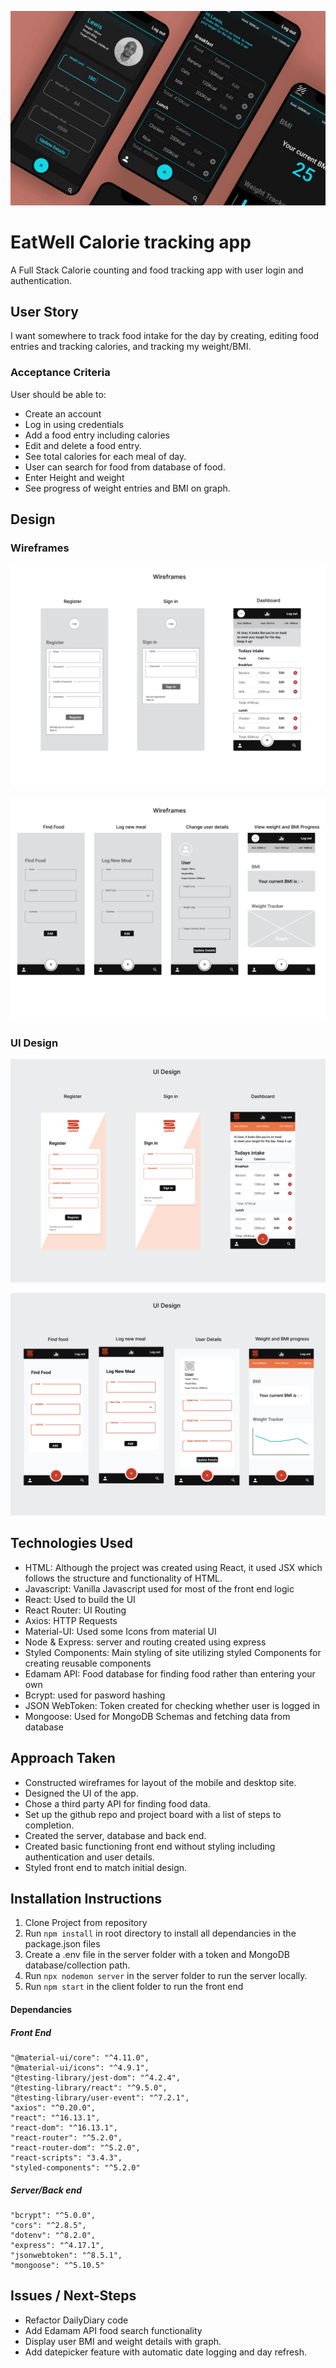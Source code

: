 ![](/design/UI/eatwell-mock-up-header.jpg)

# EatWell Calorie tracking app

A Full Stack Calorie counting and food tracking app with user login and authentication.

## User Story

I want somewhere to track food intake for the day by creating, editing food entries and tracking calories, and tracking my weight/BMI.

### Acceptance Criteria

User should be able to:

- Create an account
- Log in using credentials
- Add a food entry including calories
- Edit and delete a food entry.
- See total calories for each meal of day.
- User can search for food from database of food.
- Enter Height and weight
- See progress of weight entries and BMI on graph.

## Design

### Wireframes

![](/design/wireframe/wireframes-1.png)

![](/design/wireframe/wireframes-2.png)

### UI Design

![](/design/UI/UI-design-01.png)

![](/design/UI/UI-design-02.png)

## Technologies Used

- HTML: Although the project was created using React, it used JSX which follows the structure and functionality of HTML.
- Javascript: Vanilla Javascript used for most of the front end logic
- React: Used to build the UI
- React Router: UI Routing
- Axios: HTTP Requests
- Material-UI: Used some Icons from material UI
- Node & Express: server and routing created using express
- Styled Components: Main styling of site utilizing styled Components for creating reusable components
- Edamam API: Food database for finding food rather than entering your own
- Bcrypt: used for pasword hashing
- JSON WebToken: Token created for checking whether user is logged in
- Mongoose: Used for MongoDB Schemas and fetching data from database

## Approach Taken

- Constructed wireframes for layout of the mobile and desktop site.
- Designed the UI of the app.
- Chose a third party API for finding food data.
- Set up the github repo and project board with a list of steps to completion.
- Created the server, database and back end.
- Created basic functioning front end without styling including authentication and user details.
- Styled front end to match initial design.

## Installation Instructions

1. Clone Project from repository
2. Run `npm install` in root directory to install all dependancies in the package.json files
3. Create a .env file in the server folder with a token and MongoDB database/collection path.
4. Run `npx nodemon server` in the server folder to run the server locally.
5. Run `npm start` in the client folder to run the front end

#### Dependancies

##### Front End

    "@material-ui/core": "^4.11.0",
    "@material-ui/icons": "^4.9.1",
    "@testing-library/jest-dom": "^4.2.4",
    "@testing-library/react": "^9.5.0",
    "@testing-library/user-event": "^7.2.1",
    "axios": "^0.20.0",
    "react": "^16.13.1",
    "react-dom": "^16.13.1",
    "react-router": "^5.2.0",
    "react-router-dom": "^5.2.0",
    "react-scripts": "3.4.3",
    "styled-components": "^5.2.0"

##### Server/Back end

    "bcrypt": "^5.0.0",
    "cors": "^2.8.5",
    "dotenv": "^8.2.0",
    "express": "^4.17.1",
    "jsonwebtoken": "^8.5.1",
    "mongoose": "^5.10.5"

## Issues / Next-Steps

- Refactor DailyDiary code
- Add Edamam API food search functionality
- Display user BMI and weight details with graph.
- Add datepicker feature with automatic date logging and day refresh.
